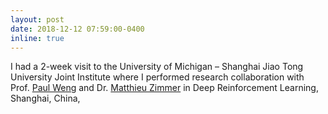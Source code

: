 ```yaml
---
layout: post
date: 2018-12-12 07:59:00-0400
inline: true
---
```

<!-- A simple inline announcement with Markdown emoji! :sparkles: :smile: -->
I had a 2-week visit to the University of Michigan – Shanghai Jiao Tong University Joint Institute where I performed research collaboration with Prof. [Paul Weng](http://weng.fr/) and Dr. [Matthieu Zimmer](https://matthieu-zimmer.net/contact/en/contact/) in Deep
Reinforcement Learning, Shanghai, China,